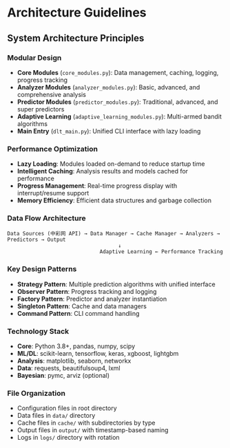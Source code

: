 # Architecture Guidelines

## System Architecture Principles

### Modular Design
- **Core Modules** (`core_modules.py`): Data management, caching, logging, progress tracking
- **Analyzer Modules** (`analyzer_modules.py`): Basic, advanced, and comprehensive analysis
- **Predictor Modules** (`predictor_modules.py`): Traditional, advanced, and super predictors
- **Adaptive Learning** (`adaptive_learning_modules.py`): Multi-armed bandit algorithms
- **Main Entry** (`dlt_main.py`): Unified CLI interface with lazy loading

### Performance Optimization
- **Lazy Loading**: Modules loaded on-demand to reduce startup time
- **Intelligent Caching**: Analysis results and models cached for performance
- **Progress Management**: Real-time progress display with interrupt/resume support
- **Memory Efficiency**: Efficient data structures and garbage collection

### Data Flow Architecture
```
Data Sources (中彩网 API) → Data Manager → Cache Manager → Analyzers → Predictors → Output
                                    ↓
                              Adaptive Learning ← Performance Tracking
```

### Key Design Patterns
- **Strategy Pattern**: Multiple prediction algorithms with unified interface
- **Observer Pattern**: Progress tracking and logging
- **Factory Pattern**: Predictor and analyzer instantiation
- **Singleton Pattern**: Cache and data managers
- **Command Pattern**: CLI command handling

### Technology Stack
- **Core**: Python 3.8+, pandas, numpy, scipy
- **ML/DL**: scikit-learn, tensorflow, keras, xgboost, lightgbm
- **Analysis**: matplotlib, seaborn, networkx
- **Data**: requests, beautifulsoup4, lxml
- **Bayesian**: pymc, arviz (optional)

### File Organization
- Configuration files in root directory
- Data files in `data/` directory
- Cache files in `cache/` with subdirectories by type
- Output files in `output/` with timestamp-based naming
- Logs in `logs/` directory with rotation